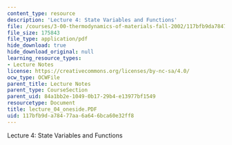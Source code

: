 ```yaml
---
content_type: resource
description: 'Lecture 4: State Variables and Functions'
file: /courses/3-00-thermodynamics-of-materials-fall-2002/117bfb9da78477aa6a646bca60e32ff8_lecture_04_oneside.PDF
file_size: 175843
file_type: application/pdf
hide_download: true
hide_download_original: null
learning_resource_types:
- Lecture Notes
license: https://creativecommons.org/licenses/by-nc-sa/4.0/
ocw_type: OCWFile
parent_title: Lecture Notes
parent_type: CourseSection
parent_uid: 84a1bb2e-1049-0b17-29b4-e13977bf1549
resourcetype: Document
title: lecture_04_oneside.PDF
uid: 117bfb9d-a784-77aa-6a64-6bca60e32ff8
---
```

Lecture 4: State Variables and Functions